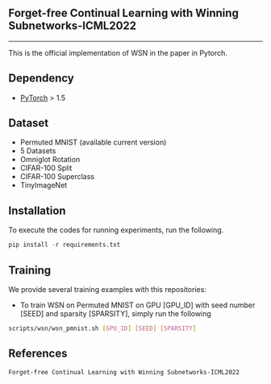 ## Forget-free Continual Learning with Winning Subnetworks-ICML2022 
-----------------------------------------------------------
This is the official implementation of WSN in the paper in Pytorch.


## Dependency
- [PyTorch](https://pytorch.org/) > 1.5

## Dataset
- Permuted MNIST (available current version)
- 5 Datasets 
- Omniglot Rotation
- CIFAR-100 Split
- CIFAR-100 Superclass
- TinyImageNet

## Installation
To execute the codes for running experiments, run the following.
```python
pip install -r requirements.txt
```

## Training
We provide several training examples with this repositories:

- To train WSN on Permuted MNIST on GPU [GPU_ID] with seed number [SEED] and sparsity [SPARSITY], simply run the following
```bash
scripts/wsn/wsn_pmnist.sh [GPU_ID] [SEED] [SPARSITY]
```

## References 
```
Forget-free Continual Learning with Winning Subnetworks-ICML2022 
```

